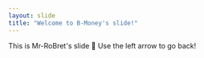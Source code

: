 ```yaml
---
layout: slide
title: "Welcome to B-Money's slide!"
---
```

This is Mr-RoBret's slide :tada:
Use the left arrow to go back!
